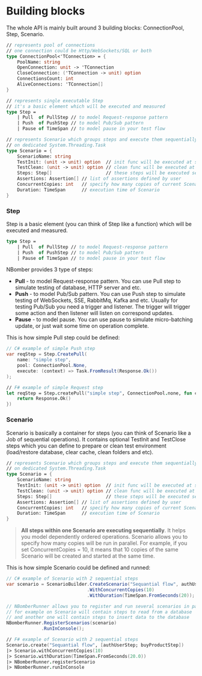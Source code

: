 # Building blocks

The whole API is mainly built around 3 building blocks: ConnectionPool, Step, Scenario.

```fsharp
// represents pool of connections
// one connection could be Http/WebSockets/SQL or both
type ConnectionPool<'TConnection> = {
    PoolName: string    
    OpenConnection: unit -> 'TConnection
    CloseConnection: ('TConnection -> unit) option
    ConnectionsCount: int
    AliveConnections: 'TConnection[]
}

// represents single executable Step
// it's a basic element which will be executed and measured
type Step =
    | Pull  of PullStep // to model Request-response pattern
    | Push  of PushStep // to model Pub/Sub pattern
    | Pause of TimeSpan // to model pause in your test flow

// represents Scenario which groups steps and execute them sequentially
// on dedicated System.Threading.Task
type Scenario = {
    ScenarioName: string
    TestInit: (unit -> unit) option  // init func will be executed at start of every scenario
    TestClean: (unit -> unit) option // clean func will be executed at end of every scenario
    Steps: Step[]                    // these steps will be executed sequentially, one by one
    Assertions: Assertion[] // list of assertions defined by user
    ConcurrentCopies: int   // specify how many copies of current Scenario to run in parallel    
    Duration: TimeSpan      // execution time of Scenario 
}
```

### Step
Step is a basic element (you can think of Step like a function) which will be executed and measured. 

```fsharp
type Step =
    | Pull  of PullStep // to model Request-response pattern
    | Push  of PushStep // to model Pub/Sub pattern
    | Pause of TimeSpan // to model pause in your test flow
```    

NBomber provides 3 type of steps:
- **Pull** - to model Request-response pattern. You can use Pull step to simulate testing of database, HTTP server and etc.
- **Push** - to model Pub/Sub pattern. You can use Push step to simulate testing of WebSockets, SSE, RabbitMq, Kafka and etc. Usually for testing Pub/Sub you need a trigger and listener. The trigger will trigger some action and then listener will listen on correspond updates.
- **Pause** - to model pause. You can use pause to simulate micro-batching update, or just wait some time on operation complete.

This is how simple Pull step could be defined:

```csharp
// C# example of simple Push step
var reqStep = Step.CreatePull(
    name: "simple step",
    pool: ConnectionPool.None,
    execute: (context) => Task.FromResult(Response.Ok())
);
``` 
```fsharp
// F# example of simple Request step
let reqStep = Step.createPull("simple step", ConnectionPool.none, fun context -> task {
    return Response.Ok() 
})
```

### Scenario
Scenario is basically a container for steps (you can think of Scenario like a Job of sequential operations). It contains optional TestInit and TestClose steps which you can define to prepare or clean test environment (load/restore database, clear cache, clean folders and etc).

```fsharp
// represents Scenario which groups steps and execute them sequentially
// on dedicated System.Threading.Task
type Scenario = {
    ScenarioName: string
    TestInit: (unit -> unit) option  // init func will be executed at start of every scenario
    TestClean: (unit -> unit) option // clean func will be executed at end of every scenario
    Steps: Step[]                    // these steps will be executed sequentially, one by one
    Assertions: Assertion[] // list of assertions defined by user
    ConcurrentCopies: int   // specify how many copies of current Scenario to run in parallel    
    Duration: TimeSpan      // execution time of Scenario 
}
```

> **All steps within one Scenario are executing sequentially**. It helps you model dependently ordered operations. Scenario allows you to specify how many copies will be run in parallel. For example, if you set ConcurrentCopies = 10, it means that 10 copies of the same Scenario will be created and started at the same time.

This is how simple Scenario could be defined and runned:

```csharp
// C# example of Scenario with 2 sequential steps
var scenario = ScenarioBuilder.CreateScenario("Sequantial flow", authUserStep, buyProductStep)
                              .WithConcurrentCopies(10)
                              .WithDuration(TimeSpan.FromSeconds(20));    

// NBomberRunner allows you to register and run several scenarios in parallel
// for example on Scenario will contain steps to read from a database
// and another one will contain steps to insert data to the database
NBomberRunner.RegisterScenarios(scenario)             
             .RunInConsole();
```
```fsharp
// F# example of Scenario with 2 sequential steps
Scenario.create("Sequantial flow", [authUserStep; buyProductStep])
|> Scenario.withConcurrentCopies(10)
|> Scenario.withDuration(TimeSpan.FromSeconds(20.0))
|> NBomberRunner.registerScenario
|> NBomberRunner.runInConsole
```